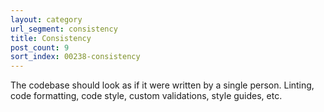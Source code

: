 ```yaml
---
layout: category
url_segment: consistency
title: Consistency
post_count: 9
sort_index: 00238-consistency
---
```


The codebase should look as if it were written by a single person.
Linting, code formatting, code style, custom validations, style guides, etc.
